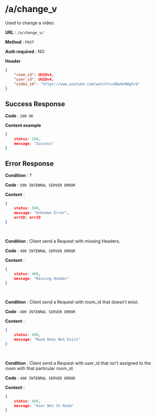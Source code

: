 # /a/change_v
Used to change a video.

**URL** : `/a/change_v/`

**Method** : `POST`

**Auth required** : NO

**Header**

```json
{
    "room_id": UUIDv4,
    "user_id": UUIDv4,
    "video_id": "https://www.youtube.com/watch?v=dQw4w9WgXcQ"
}
```

## Success Response

**Code** : `200 OK`

**Content example**

```json
{
    status: 200,
    message: "Success"
}
```

## Error Response

**Condition** : ?

**Code** : `500 INTENRAL SERVER ERROR`

**Content** : 

```json
{
    status: 500,
    message: "Unknown Error",
    errID: errID
}
```

<br>

**Condition** : Client send a Request with missing Headers.

**Code** : `400 INTENRAL SERVER ERROR`

**Content** : 

```json
{
    status: 400,
    message: "Missing Header"
}
```

<br>

**Condition** : Client send a Request with room_id that doesn't exist.

**Code** : `400 INTENRAL SERVER ERROR`

**Content** : 

```json
{
    status: 400,
    message: "Room Does Not Exist"
}
```

<br>

**Condition** : Client send a Request with user_id that isn't assigned to the room with that particular room_id.

**Code** : `400 INTENRAL SERVER ERROR`

**Content** : 

```json
{
    status: 400,
    message: "User Not In Room"
}
```